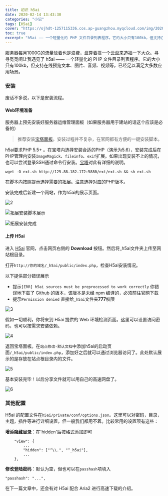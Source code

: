 ```yaml
---
title: 初识 h5ai
date: 2020-02-14 13:43:30
categories: "小记"
tags: [H5ai]
cover: "https://ojhdt-1257115336.cos.ap-guangzhou.myqcloud.com/img/20200215/1.png"
toc: true
excerpt: "h5ai —— 一个轻量化的 PHP 文件目录列表程序。它的大小只有100kb，但支持在线预览文本、图片、音频、视频等，已经足以满足大多数应用场景。"
---
```

服务器每月1000G的流量放着也是浪费，盘算着搭一个云盘来造福一下大众。寻寻觅觅间让我遇见了 h5ai —— 一个轻量化的 PHP 文件目录列表程序。它的大小只有100kb，但支持在线预览文本、图片、音频、视频等，已经足以满足大多数应用场景。

### 安装

废话不多说，以下是安装流程。

#### Web环境准备

服务器上预先安装好服务器运维管理面板（如果服务器用于建站的话这个应该是必备的）

>推荐安装[宝塔面板](https://www.bt.cn/)。安装过程并不复杂，在官网都有方便的一键安装脚本。

h5ai要求PHP 5.5+ 。在宝塔内选择安装合适的PHP（演示为5.6），安装完成后在PHP管理内安装`ImageMagick`、`fileinfo`、`exif`扩展。如果出现安装不上的情况，也可以尝试登录SSH通过命令行安装。[宝塔](https://www.bt.cn/bbs/thread-517-1-1.html)对此有详细的说明。

```
wget -O ext.sh http://125.88.182.172:5880/ext/ext.sh && sh ext.sh
```
在脚本内按照提示选择需要的拓展。注意选择对应的PHP版本。

安装完成后新建一个网站，作为h5ai的展示页面。

![2](https://ojhdt-1257115336.cos.ap-guangzhou.myqcloud.com/img/20200215/2.png)

![拓展安装脚本展示](https://ojhdt-1257115336.cos.ap-guangzhou.myqcloud.com/img/20200215/%E6%8B%93%E5%B1%95%E5%AE%89%E8%A3%85%E8%84%9A%E6%9C%AC%E5%B1%95%E7%A4%BA.png)

![拓展安装完成](https://ojhdt-1257115336.cos.ap-guangzhou.myqcloud.com/img/20200215/%E5%AE%89%E8%A3%85%E5%AE%8C%E6%88%90%E6%88%AA%E5%9B%BE.png)

#### 上传 H5ai

进入 [H5ai](https://larsjung.de/h5ai/) 官网，点击网页右侧的 **Download** 按钮。然后将_h5ai文件夹上传至网站根目录。

打开`http://你的域名/_h5ai/public/index.php`，检查H5ai安装情况。

以下提供部分错误展示

- 提示`[ERR] h5ai sources must be preprocessed to work correctly`
  你错误地下载了 Github 的版本，该版本是未经 npm 编译的，必须前往官网下载
- 提示`Permission denied`
  直接给`_h5ai`文件夹**777**权限

![3](https://ojhdt-1257115336.cos.ap-guangzhou.myqcloud.com/img/20200215/3.png)

假如一切顺利，你将来到 H5ai 提供的 Web 环境检测页面。这里可以设置访问密码，也可以按需求安装依赖。

![4](https://ojhdt-1257115336.cos.ap-guangzhou.myqcloud.com/img/20200215/4.png)

返回宝塔面板。在`站点修改-默认文档`中添加h5ai的启动页面`/_h5ai/public/index.php`，添加好之后就可以通过浏览器访问了。此处默认展示的是存放在站点根目录内的文件。

![5](https://ojhdt-1257115336.cos.ap-guangzhou.myqcloud.com/img/20200215/5.png)

基本安装完毕！以后分享文件就可以用自己的高速网盘了。

![6](https://ojhdt-1257115336.cos.ap-guangzhou.myqcloud.com/img/20200215/6.png)

### 其他配置

H5ai 的配置文件在`h5ai/private/conf/options.json`。这里可以对密码，目录，主题，插件等进行详细设置，但一般我们都用不着。比较常用的设置项有这些：

**增添隐藏目录**：在'hidden'后按格式添加即可
```
    "view": {
        ...
        "hidden": ["^\\.", "^_h5ai"],
        ...
    },
```

**修改登陆密码**：默认为空，但也可以在`passhash`项填入
```
"passhash": "...",
```

在下一篇文章中，还会有对 H5ai 配合 Aria2 进行高速下载的介绍。